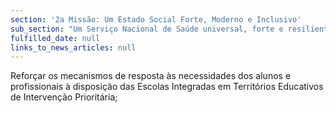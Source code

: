 ```yaml
---
section: '2a Missão: Um Estado Social Forte, Moderno e Inclusivo'
sub_section: "Um Serviço Nacional de Saúde universal, forte e resiliente"
fulfilled_date: null
links_to_news_articles: null
---
```


Reforçar os mecanismos de resposta às necessidades dos alunos e profissionais à disposição das Escolas Integradas em Territórios Educativos de Intervenção Prioritária;